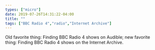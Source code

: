 ```yaml
---
types: ["micro"]
date: 2019-07-26T14:31:22-04:00
title: ""
tags: ["BBC Radio 4","radio","Internet Archive"]
---
```

Old favorite thing: Finding BBC Radio 4 shows on Audible; new favorite thing: Finding BBC Radio 4 shows on the Internet Archive.
